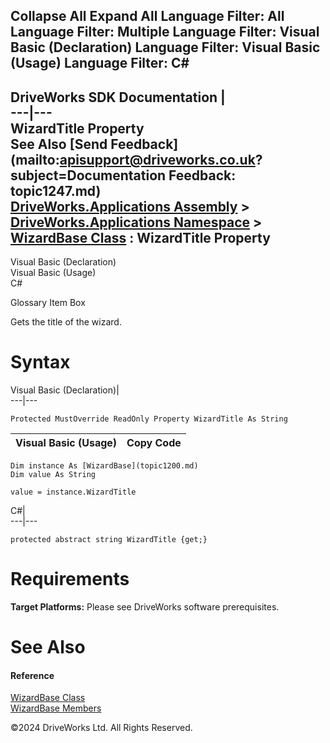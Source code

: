        

 Collapse All Expand All  Language Filter: All  Language Filter: Multiple  Language Filter: Visual Basic (Declaration) Language Filter: Visual Basic (Usage) Language Filter: C#  
---  
DriveWorks SDK Documentation  |   
---|---  
WizardTitle Property   
See Also [Send Feedback](mailto:apisupport@driveworks.co.uk?subject=Documentation Feedback: topic1247.md)  
[DriveWorks.Applications Assembly](topic13.md) > [DriveWorks.Applications Namespace](topic16.md) > [WizardBase Class](topic1200.md) : WizardTitle Property  
---  
  
Visual Basic (Declaration)    
Visual Basic (Usage)    
C# 

Glossary Item Box

Gets the title of the wizard. 

# Syntax

Visual Basic (Declaration)|   
---|---  
      
    
    Protected MustOverride ReadOnly Property WizardTitle As String  
  
Visual Basic (Usage)| Copy Code  
---|---  
      
    
    Dim instance As [WizardBase](topic1200.md)
    Dim value As String
     
    value = instance.WizardTitle  
  
C#|   
---|---  
      
    
    protected abstract string WizardTitle {get;}  
  
# Requirements

**Target Platforms:** Please see DriveWorks software prerequisites.

# See Also

#### Reference

[WizardBase Class](topic1200.md)   
[WizardBase Members](topic1201.md)

©2024 DriveWorks Ltd. All Rights Reserved.
